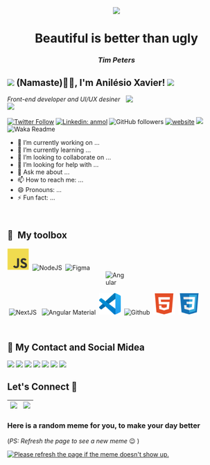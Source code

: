 <p align="center">
  <img align="center" width="100" src="https://e7.pngegg.com/pngimages/216/546/png-clipart-illustration-quotation-mark-guillemet-quotation-love-heart.png" />

  <h1 align="center">Beautiful is better than ugly</h1>
  <h3 align="center"><em>Tim Peters</em> </h3>
</p>

<h2><img src="https://emojis.slackmojis.com/emojis/images/1531849430/4246/blob-sunglasses.gif?1531849430" width="30"/> (Namaste)🙏🏻, I'm Anilésio Xavier! <img src="https://media.giphy.com/media/12oufCB0MyZ1Go/giphy.gif" width="50"></h2>
<img align='right' src="https://media.giphy.com/media/M9gbBd9nbDrOTu1Mqx/giphy.gif" width="230">
<p><em>Front-end developer and UI/UX desiner <img src="https://media.giphy.com/media/WUlplcMpOCEmTGBtBW/giphy.gif" width="30"> 
</em></p>

[![Twitter Follow](https://img.shields.io/twitter/follow/misteranmol?label=Follow)](https://twitter.com/intent/follow?screen_name=misteranmol)
[![Linkedin: anmol](https://img.shields.io/badge/-anmol-blue?style=flat-square&logo=Linkedin&logoColor=white&link=https://www.linkedin.com/in/anmol-p-singh/)](https://www.linkedin.com/in/anmol098/)
![GitHub followers](https://img.shields.io/github/followers/anmol098?label=Follow&style=social)
[![website](https://img.shields.io/badge/Website-46a2f1.svg?&style=flat-square&logo=Google-Chrome&logoColor=white&link=https://anmolsingh.me/)](https://anmolsingh.me/)
![](https://visitor-badge.glitch.me/badge?page_id=anmol098.anmol098)
![Waka Readme](https://github.com/anmol098/anmol098/workflows/Waka%20Readme/badge.svg)

- 🔭 I’m currently working on ...
- 🌱 I’m currently learning ...
- 👯 I’m looking to collaborate on ...
- 🤔 I’m looking for help with ...
- 💬 Ask me about ...
- 📫 How to reach me: ...
- 😄 Pronouns: ...
- ⚡ Fun fact: ...

&nbsp;

## 🧰 &nbsp;My toolbox

<img  src="https://raw.githubusercontent.com/devicons/devicon/1119b9f84c0290e0f0b38982099a2bd027a48bf1/icons/javascript/javascript-original.svg" alt="JavaScript" width="50" height="50"/> &nbsp;<img   width="50" src="https://w7.pngwing.com/pngs/159/366/png-transparent-django-python-computer-icons-logo-python-text-label-rectangle-thumbnail.png" alt="NodeJS" width="50" height="50"/> &nbsp;<img  src="https://upload.wikimedia.org/wikipedia/commons/thumb/3/33/Figma-logo.svg/1667px-Figma-logo.svg.png" alt="Figma"/> &nbsp; <img  width="50" src="https://angular.io/assets/images/logos/angular/angular.png" alt="Angular" width="50" height="50" style="margin:0 auto; display:block;"/> &nbsp;<img  src="https://github.com/CyrisXD/CyrisXD/raw/master/assets/NextJS.png" alt="NextJS"/> &nbsp; <img width="50" height="50"  src="https://play-lh.googleusercontent.com/qhV0NtKrkgNsTSKIjjqFSVkJpTibe5RBcrxb6y5te70EH5VZXGzd5dGUCkHIpHxq94hQ" alt="Angular Material"/> &nbsp;<img  src="https://raw.githubusercontent.com/devicons/devicon/1119b9f84c0290e0f0b38982099a2bd027a48bf1/icons/vscode/vscode-original.svg" alt="VSCode" width="50" height="50"/> &nbsp;<img  src="https://github.com/CyrisXD/CyrisXD/raw/master/assets/Github.png" alt="Github"/> &nbsp;<img  src="https://raw.githubusercontent.com/devicons/devicon/1119b9f84c0290e0f0b38982099a2bd027a48bf1/icons/html5/html5-plain.svg" alt="HTML5" width="50" height="50"/> &nbsp;<img  src="https://raw.githubusercontent.com/devicons/devicon/1119b9f84c0290e0f0b38982099a2bd027a48bf1/icons/css3/css3-original.svg" alt="CSS3" width="50" height="50"/>

&nbsp;

## 📱 My Contact and Social Midea
 <img src="https://img.shields.io/badge/Gmail-D14836?style=for-the-badge&logo=gmail&logoColor=white" />                                            
 <img src="https://img.shields.io/badge/LinkedIn-0077B5?style=for-the-badge&logo=linkedin&logoColor=white" />                 
 <img src="https://img.shields.io/badge/Microsoft_Outlook-0078D4?style=for-the-badge&logo=microsoft-outlook&logoColor=white" />                
 <img src="https://img.shields.io/badge/Signal-%23039BE5.svg?&style=for-the-badge&logo=Signal&logoColor=white" />               
 <img src="https://img.shields.io/badge/Telegram-2CA5E0?style=for-the-badge&logo=telegram&logoColor=white" />                                         
 <img src="https://img.shields.io/badge/website-000000?style=for-the-badge&logo=About.me&logoColor=white" />                    
 <img src="https://img.shields.io/badge/WhatsApp-25D366?style=for-the-badge&logo=whatsapp&logoColor=white" />                                              

## Let's Connect :handshake:

<a target="_blank" href="https://www.linkedin.com/in/anil%C3%A9sio-xavier-4a0ba7195/"><img src="https://cdn2.iconfinder.com/data/icons/social-media-2285/512/1_Linkedin_unofficial_colored_svg-128.png" width="40"></a>|<a href="https://www.kaggle.com/techytushar/"><img src="https://www.vectorlogo.zone/logos/kaggle/kaggle-icon.svg" width="40"></a>
|--|--|

### Here is a random meme for you, to make your day better
(*PS: Refresh the page to see a new meme* :wink: )

<a href="https://github.com/techytushar/random-memer"><img src='https://web-production-4cea.up.railway.app/' title="Meme" alt="Please refresh the page if the meme doesn't show up." height="400"></a>
